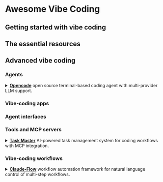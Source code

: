 # Awesome Vibe Coding

## Getting started with vibe coding

## The essential resources

## Advanced vibe coding

### Agents

<details>
  <summary><strong><a href="https://opencode.ai/">Opencode</a></strong> open source terminal-based coding agent with multi-provider LLM support.</summary>

  <p>Opencode supports 75+ LLM providers and integrates with IDEs including Cursor and VS Code, enabling flexible model subscriptions for terminal-based development workflows.</p>
</details>

### Vibe-coding apps

### Agent interfaces

### Tools and MCP servers

<details>
  <summary><strong><a href="https://www.task-master.dev/">Task Master</a></strong> AI-powered task management system for coding workflows with MCP integration.</summary>

  <p>Task Master breaks down complex projects into manageable tasks, integrates with editors like Cursor and VS Code through MCP, and supports multiple AI providers to enhance development productivity without requiring API keys for Claude Code CLI usage.</p>
</details>

### Vibe-coding workflows

<details>
  <summary><strong><a href="https://github.com/ruvnet/claude-flow">Claude-Flow</a></strong> workflow automation framework for natural language control of multi-step workflows.</summary>

  <p>Claude-Flow enables natural language control of complex multi-step workflows using Claude API, providing an intuitive framework for automating development and operational tasks through conversational interfaces.</p>
</details>
